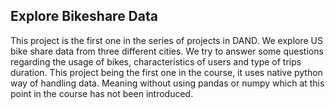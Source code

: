 ## Explore Bikeshare Data
This project is the first one in the series of projects in DAND. We explore US bike share data from three different cities. 
We try to answer some questions regarding the usage of bikes, characteristics of users and type of trips duration.
This project being the first one in the course, it uses native python way of handling data. Meaning without using pandas or numpy which at this point in the course has not been introduced.